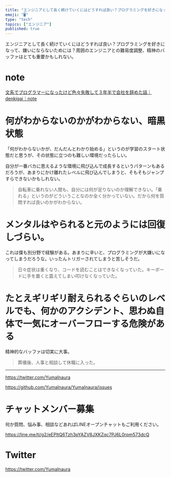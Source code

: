 ```yaml
---
title: "エンジニアとして長く続けていくにはどうすれば良い？プログラミングを好きになって、嫌いにならないためには？周囲のエンジニアとの難易度調整、精神"
emoji: "🖥"
type: "tech"
topics: ["エンジニア"]
published: true
---
```


エンジニアとして長く続けていくにはどうすれば良い？プログラミングを好きになって、嫌いにならないためには？周囲のエンジニアとの難易度調整、精神のバッファはとても重要かもしれない。

# note

[文系でプログラマーになったけど色々失敗して３年半で会社を辞めた話｜denkigai｜note](https://note.mu/denkigai/n/nafff6bd87802)

# 何がわからないのかがわからない、暗黒状態

「何がわからないかが、だんだんとわかり始める」というのが学習のスタート状態だと思うが、その状態に立つのも難しい環境だったらしい。

自分が一番バカに思えるような環境に飛び込んで成長するというパターンもあるだろうが、あまりにかけ離れたレベルに飛び込んでしまうと、そもそもジャンプすらできないかもしれない。


>自転車に乗れない人間も、自分には何が足りないのか理解できない。「乗れる」というのがどういうことなのか全く分かっていない。だから何を質問すれば良いのかがわからない。

# メンタルはやられると元のようには回復しづらい。

これは僕も別分野で経験がある。あまりに辛いと、プログラミングが大嫌いになってしまうだろうな。いったんトリガーされてしまうと苦しそうだ。



>日々症状は重くなり、コードを読むことはできなくなっていた。キーボードに手を置くと震えてしまい叩けなくなっていた。

# たとえギリギリ耐えられるぐらいのレベルでも、何かのアクシデント、思わぬ自体で一気にオーバーフローする危険がある

精神的なバッファは切実に大事。

>葬儀後、人事と相談して休職に入った。

---

https://twitter.com/YumaInaura

https://github.com/YumaInaura/YumaInaura/issues








<!-- Update From Qiita API -->

# チャットメンバー募集


何か質問、悩み事、相談などあればLINEオープンチャットもご利用ください。

https://line.me/ti/g2/eEPltQ6Tzh3pYAZV8JXKZqc7PJ6L0rpm573dcQ





# Twitter


https://twitter.com/YumaInaura


<!-- Update From Qiita API -->


